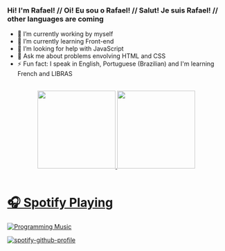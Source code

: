 ### Hi! I'm Rafael! // Oi! Eu sou o Rafael! // Salut! Je suis Rafael! // other languages are coming

- 🔭 I’m currently working by myself
- 🌱 I’m currently learning Front-end
- 🤔 I’m looking for help with JavaScript
- 💬 Ask me about problems envolving HTML and CSS
- ⚡ Fun fact: I speak in English, Portuguese (Brazilian) and I'm learning French and LIBRAS

</br>

<div align="center">
  <a href="https://github.com/faelf">
  <img height="180em" src="https://github-readme-stats.vercel.app/api?username=faelf&show_icons=true&theme=dracula&include_all_commits=true&count_private=true"/>
  <img height="180em" src="https://github-readme-stats.vercel.app/api/top-langs/?username=faelf&layout=compact&langs_count=7&theme=dracula"/>
</div>
  
 </br> 

# 🎧 Spotify Playing

[![Programming Music](https://img.shields.io/badge/Programming%20Music-%231DB954.svg?&style=for-the-badge&logo=spotify&logoColor=white)](https://open.spotify.com/user/12145155242?si=26c993bc6b354cd2)

[![spotify-github-profile](https://spotify-github-profile.vercel.app/api/view?uid=lu07y4x1m46be4n09f5m9dra1&cover_image=true&theme=default)](https://github.com/kittinan/spotify-github-profile)
